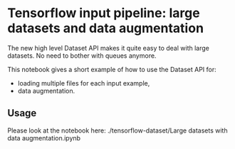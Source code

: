 # Tensorflow input pipeline: large datasets and data augmentation

The new high level Dataset API makes it quite easy to deal with large datasets. No need to bother with queues anymore.

This notebook gives a short example of how to use the Dataset API for:
* loading multiple files for each input example,
* data augmentation.

## Usage

Please look at the notebook here:
./tensorflow-dataset/Large datasets with data augmentation.ipynb